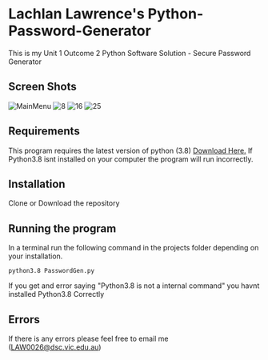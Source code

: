 # Lachlan Lawrence's Python-Password-Generator
This is my Unit 1 Outcome 2 Python Software Solution - Secure Password Generator

## Screen Shots
![MainMenu](https://i.imgur.com/9okn0pU.png)
![8](https://i.imgur.com/hNB0Msn.png)
![16](https://i.imgur.com/7Qbleli.png)
![25](https://i.imgur.com/ILojn9i.png)



## Requirements
This program requires the latest version of python (3.8) [Download Here.](https://www.python.org/downloads/) If Python3.8 isnt installed on your computer the program will run incorrectly.

## Installation
Clone or Download the repository

## Running the program
In a terminal run the following command in the projects folder depending on your installation.
```console
python3.8 PasswordGen.py
```
If you get and error saying "Python3.8 is not a internal command" you havnt installed Python3.8 Correctly

## Errors
If there is any errors please feel free to email me (LAW0026@dsc.vic.edu.au)
